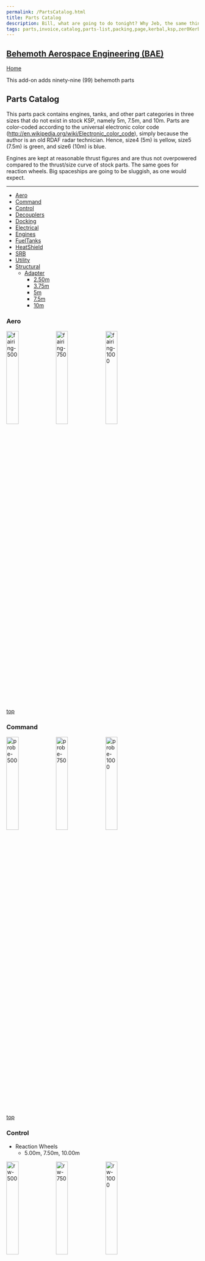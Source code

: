 ```yaml
---
permalink: /PartsCatalog.html
title: Parts Catalog
description: Bill, what are going to do tonight? Why Jeb, the same thing we do every night, Take over the world!
tags: parts,invoice,catalog,parts-list,packing,page,kerbal,ksp,zer0Kerbal,zedK
---
```

<!-- PartsCatalog.md v1.0.0.0
Behemoth Aerospace Engineering (BAE)
created: 
updated: 

TEMPLATE: PartsCatalog.md v1.1.4.3
created: 01 Feb 2022
updated: 01 May 2023 -->

<script src="https://kit.fontawesome.com/0ea5493613.js" crossorigin="anonymous"></script>
<i class="fa-solid fa-explosion fa-beat-fade fa-3x" style="--fa-beat-fade-opacity: 0.1; --fa-beat-fade-scale: 1.25;color: #FF7E03" ></i>

## [Behemoth Aerospace Engineering (BAE)][mod]

[Home](./index.md)

This add-on adds ninety-nine (99) behemoth parts

## Parts Catalog

This parts pack contains engines, tanks, and other part categories in three sizes that do not exist in stock KSP, namely 5m, 7.5m, and 10m. Parts are color-coded according to the universal electronic color code (http://en.wikipedia.org/wiki/Electronic_color_code), simply because the author is an old RDAF radar technician. Hence, size4 (5m) is yellow, size5 (7.5m) is green, and size6 (10m) is blue.

Engines are kept at reasonable thrust figures and are thus not overpowered compared to the thrust/size curve of stock parts. The same goes for reaction wheels. Big spaceships are going to be sluggish, as one would expect.

---
<!-- no toc -->
* [Aero](#aero)
* [Command](#command)
* [Control](#control)
* [Decouplers](#decouplers)
* [Docking](#docking)
* [Electrical](#electrical)
* [Engines](#engines)
* [FuelTanks](#fueltanks)
* [HeatShield](#heatshield)
* [SRB](#srb)
* [Utility](#utility)
* [Structural](#structural)
  * [Adapter](#adapter)
    * [2.50m](#250m)
    * [3.75m](#375m)
    * [5m](#500m)
    * [7.5m](#750m)
    * [10m](#1000m)

### Aero

 <img src="https://raw.githubusercontent.com/zer0Kerbal/BehemothAerospaceEngineering/master/docs/thumbs/bae-fairing-500_icon.png" alt="fairing-500" width="25%" height="25%" />
 <img src="https://raw.githubusercontent.com/zer0Kerbal/BehemothAerospaceEngineering/master/docs/thumbs/bae-fairing-750_icon.png" alt="fairing-750" width="25%" height="25%" />
 <img src="https://raw.githubusercontent.com/zer0Kerbal/BehemothAerospaceEngineering/master/docs/thumbs/bae-fairing-1000_icon.png" alt="fairing-1000" width="25%" height="25%" />

[top](#parts-catalog)

### Command

 <img src="https://raw.githubusercontent.com/zer0Kerbal/BehemothAerospaceEngineering/master/docs/thumbs/bae-probe-500_icon.png" alt="probe-500" width="25%" height="25%" />
 <img src="https://raw.githubusercontent.com/zer0Kerbal/BehemothAerospaceEngineering/master/docs/thumbs/bae-probe-750_icon.png" alt="probe-750" width="25%" height="25%" />
 <img src="https://raw.githubusercontent.com/zer0Kerbal/BehemothAerospaceEngineering/master/docs/thumbs/bae-probe-1000_icon.png" alt="probe-1000" width="25%" height="25%" />

[top](#parts-catalog)

### Control

* Reaction Wheels
  * 5.00m, 7.50m, 10.00m

 <img src="https://raw.githubusercontent.com/zer0Kerbal/BehemothAerospaceEngineering/master/docs/thumbs/bae-rw-500_icon.png" alt="rw-500" width="25%" height="25%" /> <img src="https://raw.githubusercontent.com/zer0Kerbal/BehemothAerospaceEngineering/master/docs/thumbs/bae-rw-750_icon.png" alt="rw-750" width="25%" height="25%" /> <img src="https://raw.githubusercontent.com/zer0Kerbal/BehemothAerospaceEngineering/master/docs/thumbs/bae-rw-1000_icon.png" alt="rw-1000" width="25%" height="25%" />

* Vernor

 <img src="https://raw.githubusercontent.com/zer0Kerbal/BehemothAerospaceEngineering/master/docs/thumbs/bae-vernor-1_icon.png" alt="vernor-1" width="25%" height="25%" />


[top](#parts-catalog)

### Decouplers

* 5.00m, 7.50m, 10.00m, radial

 <img src="https://raw.githubusercontent.com/zer0Kerbal/BehemothAerospaceEngineering/master/docs/thumbs/bae-decoup-500_icon.png" alt="decoup-500" width="25%" height="25%" /> <img src="https://raw.githubusercontent.com/zer0Kerbal/BehemothAerospaceEngineering/master/docs/thumbs/bae-decoup-750_icon.png" alt="decoup-750" width="25%" height="25%" /> <img src="https://raw.githubusercontent.com/zer0Kerbal/BehemothAerospaceEngineering/master/docs/thumbs/bae-decoup-1000_icon.png" alt="decoup-1000" width="25%" height="25%" />

 <img src="https://raw.githubusercontent.com/zer0Kerbal/BehemothAerospaceEngineering/master/docs/thumbs/bae-decoup-rad-1_icon.png" alt="decoup-rad-1" width="25%" height="25%" />


[top](#parts-catalog)

### Docking

 <img src="https://raw.githubusercontent.com/zer0Kerbal/BehemothAerospaceEngineering/master/docs/thumbs/bae-dock-375_icon.png" alt="dock-375" width="25%" height="25%" />
 <img src="https://raw.githubusercontent.com/zer0Kerbal/BehemothAerospaceEngineering/master/docs/thumbs/bae-dock-500_icon.png" alt="dock-500" width="25%" height="25%" />
 <img src="https://raw.githubusercontent.com/zer0Kerbal/BehemothAerospaceEngineering/master/docs/thumbs/bae-dock-750_icon.png" alt="dock-750" width="25%" height="25%" />
 <img src="https://raw.githubusercontent.com/zer0Kerbal/BehemothAerospaceEngineering/master/docs/thumbs/bae-dock-1000_icon.png" alt="dock-1000" width="25%" height="25%" />

[top](#parts-catalog)

### Electrical

 <img src="https://raw.githubusercontent.com/zer0Kerbal/BehemothAerospaceEngineering/master/docs/thumbs/bae-solar-500_icon.png" alt="solar-500" width="25%" height="25%" />
 <img src="https://raw.githubusercontent.com/zer0Kerbal/BehemothAerospaceEngineering/master/docs/thumbs/bae-solar-750_icon.png" alt="solar-750" width="25%" height="25%" />
 <img src="https://raw.githubusercontent.com/zer0Kerbal/BehemothAerospaceEngineering/master/docs/thumbs/bae-solar-1000_icon.png" alt="solar-1000" width="25%" height="25%" />

[top](#parts-catalog)

### Engines

<img src="https://raw.githubusercontent.com/zer0Kerbal/BehemothAerospaceEngineering/master/docs/thumbs/bae-eng-500-A1_icon.png" alt="eng-500-A1" width="25%" height="25%" />
 <img src="https://raw.githubusercontent.com/zer0Kerbal/BehemothAerospaceEngineering/master/docs/thumbs/bae-eng-500-B1_icon.png" alt="eng-500-B1" width="25%" height="25%" />
 <img src="https://raw.githubusercontent.com/zer0Kerbal/BehemothAerospaceEngineering/master/docs/thumbs/bae-eng-750-A2_icon.png" alt="eng-750-A2" width="25%" height="25%" />
 <img src="https://raw.githubusercontent.com/zer0Kerbal/BehemothAerospaceEngineering/master/docs/thumbs/bae-eng-750-B2_icon.png" alt="eng-750-B2" width="25%" height="25%" />
 <img src="https://raw.githubusercontent.com/zer0Kerbal/BehemothAerospaceEngineering/master/docs/thumbs/bae-eng-1000-B5_icon.png" alt="eng-1000-B5" width="25%" height="25%" />

[top](#parts-catalog)

### FuelTanks

<img src="https://raw.githubusercontent.com/zer0Kerbal/BehemothAerospaceEngineering/master/docs/thumbs/bae-tank-500-1_icon.png" alt="tank-500-1" width="25%" height="25%" />
 <img src="https://raw.githubusercontent.com/zer0Kerbal/BehemothAerospaceEngineering/master/docs/thumbs/bae-tank-500-2_icon.png" alt="tank-500-2" width="25%" height="25%" />
 <img src="https://raw.githubusercontent.com/zer0Kerbal/BehemothAerospaceEngineering/master/docs/thumbs/bae-tank-500-4_icon.png" alt="tank-500-4" width="25%" height="25%" />
 <img src="https://raw.githubusercontent.com/zer0Kerbal/BehemothAerospaceEngineering/master/docs/thumbs/bae-tank-500-4-RD_icon.png" alt="tank-500-4-RD" width="25%" height="25%" />
 <img src="https://raw.githubusercontent.com/zer0Kerbal/BehemothAerospaceEngineering/master/docs/thumbs/bae-tank-500-4-RMF_icon.png" alt="tank-500-4-RMF" width="25%" height="25%" />
 <img src="https://raw.githubusercontent.com/zer0Kerbal/BehemothAerospaceEngineering/master/docs/thumbs/bae-tank-500-05_icon.png" alt="tank-500-05" width="25%" height="25%" />
 <img src="https://raw.githubusercontent.com/zer0Kerbal/BehemothAerospaceEngineering/master/docs/thumbs/bae-tank-500-adapt-250_icon.png" alt="tank-500-adapt-250" width="25%" height="25%" />
 <img src="https://raw.githubusercontent.com/zer0Kerbal/BehemothAerospaceEngineering/master/docs/thumbs/bae-tank-500-adapt-250-HH_icon.png" alt="tank-500-adapt-250-HH" width="25%" height="25%" />
 <img src="https://raw.githubusercontent.com/zer0Kerbal/BehemothAerospaceEngineering/master/docs/thumbs/bae-tank-500-adapt-250-LP_icon.png" alt="tank-500-adapt-250-LP" width="25%" height="25%" />
 <img src="https://raw.githubusercontent.com/zer0Kerbal/BehemothAerospaceEngineering/master/docs/thumbs/bae-tank-500-adapt-375_icon.png" alt="tank-500-adapt-375" width="25%" height="25%" />
 <img src="https://raw.githubusercontent.com/zer0Kerbal/BehemothAerospaceEngineering/master/docs/thumbs/bae-tank-500-adapt-375-HH_icon.png" alt="tank-500-adapt-375-HH" width="25%" height="25%" />
 <img src="https://raw.githubusercontent.com/zer0Kerbal/BehemothAerospaceEngineering/master/docs/thumbs/bae-tank-500-adapt-375-LP_icon.png" alt="tank-500-adapt-375-LP" width="25%" height="25%" />
 <img src="https://raw.githubusercontent.com/zer0Kerbal/BehemothAerospaceEngineering/master/docs/thumbs/bae-tank-500-cone_icon.png" alt="tank-500-cone" width="25%" height="25%" />
 <img src="https://raw.githubusercontent.com/zer0Kerbal/BehemothAerospaceEngineering/master/docs/thumbs/bae-tank-500-MF_icon.png" alt="tank-500-MF" width="25%" height="25%" />
 <img src="https://raw.githubusercontent.com/zer0Kerbal/BehemothAerospaceEngineering/master/docs/thumbs/bae-tank-750-1_icon.png" alt="tank-750-1" width="25%" height="25%" />
 <img src="https://raw.githubusercontent.com/zer0Kerbal/BehemothAerospaceEngineering/master/docs/thumbs/bae-tank-750-02_icon.png" alt="tank-750-02" width="25%" height="25%" />
 <img src="https://raw.githubusercontent.com/zer0Kerbal/BehemothAerospaceEngineering/master/docs/thumbs/bae-tank-750-4_icon.png" alt="tank-750-4" width="25%" height="25%" />
 <img src="https://raw.githubusercontent.com/zer0Kerbal/BehemothAerospaceEngineering/master/docs/thumbs/bae-tank-750-4-RD_icon.png" alt="tank-750-4-RD" width="25%" height="25%" />
 <img src="https://raw.githubusercontent.com/zer0Kerbal/BehemothAerospaceEngineering/master/docs/thumbs/bae-tank-750-4-RMF_icon.png" alt="tank-750-4-RMF" width="25%" height="25%" />
 <img src="https://raw.githubusercontent.com/zer0Kerbal/BehemothAerospaceEngineering/master/docs/thumbs/bae-tank-750-adapt-375_icon.png" alt="tank-750-adapt-375" width="25%" height="25%" />
 <img src="https://raw.githubusercontent.com/zer0Kerbal/BehemothAerospaceEngineering/master/docs/thumbs/bae-tank-750-adapt-375-HH_icon.png" alt="tank-750-adapt-375-HH" width="25%" height="25%" />
 <img src="https://raw.githubusercontent.com/zer0Kerbal/BehemothAerospaceEngineering/master/docs/thumbs/bae-tank-750-adapt-375-LP_icon.png" alt="tank-750-adapt-375-LP" width="25%" height="25%" />
 <img src="https://raw.githubusercontent.com/zer0Kerbal/BehemothAerospaceEngineering/master/docs/thumbs/bae-tank-750-adapt-500_icon.png" alt="tank-750-adapt-500" width="25%" height="25%" />
 <img src="https://raw.githubusercontent.com/zer0Kerbal/BehemothAerospaceEngineering/master/docs/thumbs/bae-tank-750-adapt-500-HH_icon.png" alt="tank-750-adapt-500-HH" width="25%" height="25%" />
 <img src="https://raw.githubusercontent.com/zer0Kerbal/BehemothAerospaceEngineering/master/docs/thumbs/bae-tank-750-adapt-500-LP_icon.png" alt="tank-750-adapt-500-LP" width="25%" height="25%" />
 <img src="https://raw.githubusercontent.com/zer0Kerbal/BehemothAerospaceEngineering/master/docs/thumbs/bae-tank-750-cone_icon.png" alt="tank-750-cone" width="25%" height="25%" />
 <img src="https://raw.githubusercontent.com/zer0Kerbal/BehemothAerospaceEngineering/master/docs/thumbs/bae-tank-750-MF_icon.png" alt="tank-750-MF" width="25%" height="25%" />
 <img src="https://raw.githubusercontent.com/zer0Kerbal/BehemothAerospaceEngineering/master/docs/thumbs/bae-tank-1000-1_icon.png" alt="tank-1000-1" width="25%" height="25%" />
 <img src="https://raw.githubusercontent.com/zer0Kerbal/BehemothAerospaceEngineering/master/docs/thumbs/bae-tank-1000-2_icon.png" alt="tank-1000-2" width="25%" height="25%" />
 <img src="https://raw.githubusercontent.com/zer0Kerbal/BehemothAerospaceEngineering/master/docs/thumbs/bae-tank-1000-4_icon.png" alt="tank-1000-4" width="25%" height="25%" />
 <img src="https://raw.githubusercontent.com/zer0Kerbal/BehemothAerospaceEngineering/master/docs/thumbs/bae-tank-1000-4-RD_icon.png" alt="tank-1000-4-RD" width="25%" height="25%" />
 <img src="https://raw.githubusercontent.com/zer0Kerbal/BehemothAerospaceEngineering/master/docs/thumbs/bae-tank-1000-4-RMF_icon.png" alt="tank-1000-4-RMF" width="25%" height="25%" />
 <img src="https://raw.githubusercontent.com/zer0Kerbal/BehemothAerospaceEngineering/master/docs/thumbs/bae-tank-1000-05_icon.png" alt="tank-1000-05" width="25%" height="25%" />
 <img src="https://raw.githubusercontent.com/zer0Kerbal/BehemothAerospaceEngineering/master/docs/thumbs/bae-tank-1000-adapt-500_icon.png" alt="tank-1000-adapt-500" width="25%" height="25%" />
 <img src="https://raw.githubusercontent.com/zer0Kerbal/BehemothAerospaceEngineering/master/docs/thumbs/bae-tank-1000-adapt-500-HH_icon.png" alt="tank-1000-adapt-500-HH" width="25%" height="25%" />
 <img src="https://raw.githubusercontent.com/zer0Kerbal/BehemothAerospaceEngineering/master/docs/thumbs/bae-tank-1000-adapt-500-LP_icon.png" alt="tank-1000-adapt-500-LP" width="25%" height="25%" />
 <img src="https://raw.githubusercontent.com/zer0Kerbal/BehemothAerospaceEngineering/master/docs/thumbs/bae-tank-1000-adapt-750_icon.png" alt="tank-1000-adapt-750" width="25%" height="25%" />
 <img src="https://raw.githubusercontent.com/zer0Kerbal/BehemothAerospaceEngineering/master/docs/thumbs/bae-tank-1000-adapt-750-HH_icon.png" alt="tank-1000-adapt-750-HH" width="25%" height="25%" />
 <img src="https://raw.githubusercontent.com/zer0Kerbal/BehemothAerospaceEngineering/master/docs/thumbs/bae-tank-1000-adapt-750-LP_icon.png" alt="tank-1000-adapt-750-LP" width="25%" height="25%" />
 <img src="https://raw.githubusercontent.com/zer0Kerbal/BehemothAerospaceEngineering/master/docs/thumbs/bae-tank-1000-cone_icon.png" alt="tank-1000-cone" width="25%" height="25%" />
 <img src="https://raw.githubusercontent.com/zer0Kerbal/BehemothAerospaceEngineering/master/docs/thumbs/bae-tank-1000-MF_icon.png" alt="tank-1000-MF" width="25%" height="25%" />
 <img src="https://raw.githubusercontent.com/zer0Kerbal/BehemothAerospaceEngineering/master/docs/thumbs/bae-tank-bae-tank-750-05_icon.png" alt="tank-bae-tank-750-05" width="25%" height="25%" />

[top](#parts-catalog)

### HeatShield

 <img src="https://raw.githubusercontent.com/zer0Kerbal/BehemothAerospaceEngineering/master/docs/thumbs/bae-heatshield-500_icon.png" alt="heatshield-500" width="25%" height="25%" />
 <img src="https://raw.githubusercontent.com/zer0Kerbal/BehemothAerospaceEngineering/master/docs/thumbs/bae-heatshield-750_icon.png" alt="heatshield-750" width="25%" height="25%" />
 <img src="https://raw.githubusercontent.com/zer0Kerbal/BehemothAerospaceEngineering/master/docs/thumbs/bae-heatshield-1000_icon.png" alt="heatshield-1000" width="25%" height="25%" />

[top](#parts-catalog)

### SRB

 <img src="https://raw.githubusercontent.com/zer0Kerbal/BehemothAerospaceEngineering/master/docs/thumbs/bae-srb-250-cone_icon.png" alt="srb-250-cone" width="25%" height="25%" />
 <img src="https://raw.githubusercontent.com/zer0Kerbal/BehemothAerospaceEngineering/master/docs/thumbs/bae-srb-250-eng_icon.png" alt="srb-250-eng" width="25%" height="25%" />
 <img src="https://raw.githubusercontent.com/zer0Kerbal/BehemothAerospaceEngineering/master/docs/thumbs/bae-srb-250-tank_icon.png" alt="srb-250-tank" width="25%" height="25%" />
 <img src="https://raw.githubusercontent.com/zer0Kerbal/BehemothAerospaceEngineering/master/docs/thumbs/bae-srb-375-cone_icon.png" alt="srb-375-cone" width="25%" height="25%" />
 <img src="https://raw.githubusercontent.com/zer0Kerbal/BehemothAerospaceEngineering/master/docs/thumbs/bae-srb-375-eng_icon.png" alt="srb-375-eng" width="25%" height="25%" />
 <img src="https://raw.githubusercontent.com/zer0Kerbal/BehemothAerospaceEngineering/master/docs/thumbs/bae-srb-375-tank_icon.png" alt="srb-375-tank" width="25%" height="25%" />
 <img src="https://raw.githubusercontent.com/zer0Kerbal/BehemothAerospaceEngineering/master/docs/thumbs/bae-srb-500-cone_icon.png" alt="srb-500-cone" width="25%" height="25%" />
 <img src="https://raw.githubusercontent.com/zer0Kerbal/BehemothAerospaceEngineering/master/docs/thumbs/bae-srb-500-eng_icon.png" alt="srb-500-eng" width="25%" height="25%" />
 <img src="https://raw.githubusercontent.com/zer0Kerbal/BehemothAerospaceEngineering/master/docs/thumbs/bae-srb-500-tank_icon.png" alt="srb-500-tank" width="25%" height="25%" />

[top](#parts-catalog)

### Structural

#### Adapter

##### 250m

* 2x, 3x, 4x

 <img src="https://raw.githubusercontent.com/zer0Kerbal/BehemothAerospaceEngineering/master/docs/thumbs/bae-adapt-250-2x_icon.png" alt="adapt-250-2x" width="25%" height="25%" /> <img src="https://raw.githubusercontent.com/zer0Kerbal/BehemothAerospaceEngineering/master/docs/thumbs/bae-adapt-250-3x_icon.png" alt="adapt-250-3x" width="25%" height="25%" /> <img src="https://raw.githubusercontent.com/zer0Kerbal/BehemothAerospaceEngineering/master/docs/thumbs/bae-adapt-250-4x_icon.png" alt="adapt-250-4x" width="25%" height="25%" />

#### 375m

* 2x, 3x, 4x

 <img src="https://raw.githubusercontent.com/zer0Kerbal/BehemothAerospaceEngineering/master/docs/thumbs/bae-adapt-375-2x_icon.png" alt="adapt-375-2x" width="25%" height="25%" /> <img src="https://raw.githubusercontent.com/zer0Kerbal/BehemothAerospaceEngineering/master/docs/thumbs/bae-adapt-375-3x_icon.png" alt="adapt-375-3x" width="25%" height="25%" /> <img src="https://raw.githubusercontent.com/zer0Kerbal/BehemothAerospaceEngineering/master/docs/thumbs/bae-adapt-375-4x_icon.png" alt="adapt-375-4x" width="25%" height="25%" />

#### 500m

* 2x, 3x, 4x

 <img src="https://raw.githubusercontent.com/zer0Kerbal/BehemothAerospaceEngineering/master/docs/thumbs/bae-adapt-500-2x_icon.png" alt="adapt-500-2x" width="25%" height="25%" /> <img src="https://raw.githubusercontent.com/zer0Kerbal/BehemothAerospaceEngineering/master/docs/thumbs/bae-adapt-500-3x_icon.png" alt="adapt-500-3x" width="25%" height="25%" /> <img src="https://raw.githubusercontent.com/zer0Kerbal/BehemothAerospaceEngineering/master/docs/thumbs/bae-adapt-500-4x_icon.png" alt="adapt-500-4x" width="25%" height="25%" />

#### 750m

* 2x, 3x, 4x

 <img src="https://raw.githubusercontent.com/zer0Kerbal/BehemothAerospaceEngineering/master/docs/thumbs/bae-adapt-750-2x_icon.png" alt="adapt-750-2x" width="25%" height="25%" /> <img src="https://raw.githubusercontent.com/zer0Kerbal/BehemothAerospaceEngineering/master/docs/thumbs/bae-adapt-750-3x_icon.png" alt="adapt-750-3x" width="25%" height="25%" /> <img src="https://raw.githubusercontent.com/zer0Kerbal/BehemothAerospaceEngineering/master/docs/thumbs/bae-adapt-750-4x_icon.png" alt="adapt-750-4x" width="25%" height="25%" />

#### 1000m

* 2x, 3x, 4x

 <img src="https://raw.githubusercontent.com/zer0Kerbal/BehemothAerospaceEngineering/master/docs/thumbs/bae-adapt-1000-2x_icon.png" alt="adapt-1000-2x" width="25%" height="25%" /> <img src="https://raw.githubusercontent.com/zer0Kerbal/BehemothAerospaceEngineering/master/docs/thumbs/bae-adapt-1000-3x_icon.png" alt="adapt-1000-3x" width="25%" height="25%" /> <img src="https://raw.githubusercontent.com/zer0Kerbal/BehemothAerospaceEngineering/master/docs/thumbs/bae-adapt-1000-4x_icon.png" alt="adapt-1000-4x" width="25%" height="25%" />

[top](#parts-catalog)

### Utility

* Parachute
  * 2.5m, 3.75m, 5.00m

 <img src="https://raw.githubusercontent.com/zer0Kerbal/BehemothAerospaceEngineering/master/docs/thumbs/bae-chute-250_icon.png" alt="chute-250" width="25%" height="25%" /> <img src="https://raw.githubusercontent.com/zer0Kerbal/BehemothAerospaceEngineering/master/docs/thumbs/bae-chute-375_icon.png" alt="chute-375" width="25%" height="25%" /> <img src="https://raw.githubusercontent.com/zer0Kerbal/BehemothAerospaceEngineering/master/docs/thumbs/bae-chute-500_icon.png" alt="chute-500" width="25%" height="25%" />

 <img src="https://raw.githubusercontent.com/zer0Kerbal/BehemothAerospaceEngineering/master/docs/thumbs/bae-leg-800_icon.png" alt="leg-800" width="25%" height="25%" />

[top](#parts-catalog)

---

THIS FILE: CC BY-ND 4.0 by [zer0Kerbal](https://github.com/zer0Kerbal)
  used with express permission from zer0Kerbal

[mod]: https://www.curseforge.com/kerbal/ksp-mods/BehemothAerospaceEngineering "Behemoth Aerospace Engineering (BAE)"